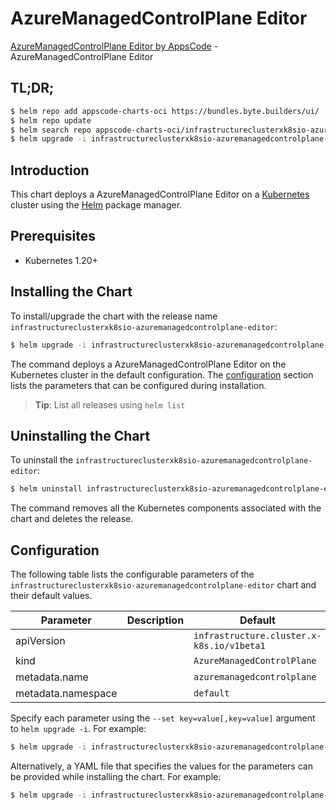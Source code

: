 # AzureManagedControlPlane Editor

[AzureManagedControlPlane Editor by AppsCode](https://appscode.com) - AzureManagedControlPlane Editor

## TL;DR;

```bash
$ helm repo add appscode-charts-oci https://bundles.byte.builders/ui/
$ helm repo update
$ helm search repo appscode-charts-oci/infrastructureclusterxk8sio-azuremanagedcontrolplane-editor --version=v0.14.0
$ helm upgrade -i infrastructureclusterxk8sio-azuremanagedcontrolplane-editor appscode-charts-oci/infrastructureclusterxk8sio-azuremanagedcontrolplane-editor -n default --create-namespace --version=v0.14.0
```

## Introduction

This chart deploys a AzureManagedControlPlane Editor on a [Kubernetes](http://kubernetes.io) cluster using the [Helm](https://helm.sh) package manager.

## Prerequisites

- Kubernetes 1.20+

## Installing the Chart

To install/upgrade the chart with the release name `infrastructureclusterxk8sio-azuremanagedcontrolplane-editor`:

```bash
$ helm upgrade -i infrastructureclusterxk8sio-azuremanagedcontrolplane-editor appscode-charts-oci/infrastructureclusterxk8sio-azuremanagedcontrolplane-editor -n default --create-namespace --version=v0.14.0
```

The command deploys a AzureManagedControlPlane Editor on the Kubernetes cluster in the default configuration. The [configuration](#configuration) section lists the parameters that can be configured during installation.

> **Tip**: List all releases using `helm list`

## Uninstalling the Chart

To uninstall the `infrastructureclusterxk8sio-azuremanagedcontrolplane-editor`:

```bash
$ helm uninstall infrastructureclusterxk8sio-azuremanagedcontrolplane-editor -n default
```

The command removes all the Kubernetes components associated with the chart and deletes the release.

## Configuration

The following table lists the configurable parameters of the `infrastructureclusterxk8sio-azuremanagedcontrolplane-editor` chart and their default values.

|     Parameter      | Description |                       Default                        |
|--------------------|-------------|------------------------------------------------------|
| apiVersion         |             | <code>infrastructure.cluster.x-k8s.io/v1beta1</code> |
| kind               |             | <code>AzureManagedControlPlane</code>                |
| metadata.name      |             | <code>azuremanagedcontrolplane</code>                |
| metadata.namespace |             | <code>default</code>                                 |


Specify each parameter using the `--set key=value[,key=value]` argument to `helm upgrade -i`. For example:

```bash
$ helm upgrade -i infrastructureclusterxk8sio-azuremanagedcontrolplane-editor appscode-charts-oci/infrastructureclusterxk8sio-azuremanagedcontrolplane-editor -n default --create-namespace --version=v0.14.0 --set apiVersion=infrastructure.cluster.x-k8s.io/v1beta1
```

Alternatively, a YAML file that specifies the values for the parameters can be provided while
installing the chart. For example:

```bash
$ helm upgrade -i infrastructureclusterxk8sio-azuremanagedcontrolplane-editor appscode-charts-oci/infrastructureclusterxk8sio-azuremanagedcontrolplane-editor -n default --create-namespace --version=v0.14.0 --values values.yaml
```
